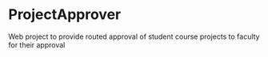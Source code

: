 # ProjectApprover
Web project to provide routed approval of student course projects to faculty for their approval
